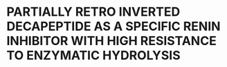 # PARTIALLY RETRO INVERTED DECAPEPTIDE AS A SPECIFIC RENIN INHIBITOR WITH HIGH RESISTANCE TO ENZYMATIC HYDROLYSIS
